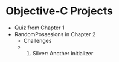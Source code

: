 # Objective-C Projects

- Quiz from Chapter 1
- RandomPossesions in Chapter 2
	- Challenges
	- 1) Silver: Another initializer


